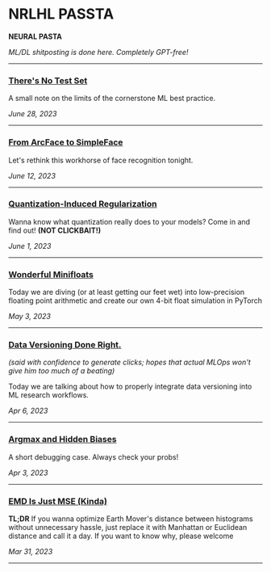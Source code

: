 # **NRLHL PASSTA**

**NEURAL PASTA**

*ML/DL shitposting is done here. Completely GPT-free!*

-----------------------------------

### [There's No Test Set](6_there_is_no_test_set)

A small note on the limits of the cornerstone ML best practice.

*June 28, 2023*

-----------------------------------


### [From ArcFace to SimpleFace](5_from_arcface_to_simpleface)

Let's rethink this workhorse of face recognition tonight.

*June 12, 2023*

-----------------------------------


### [Quantization-Induced Regularization](4_quantization_induced_regularization)

Wanna know what quantization really does to your models? Come in and find out! **(NOT CLICKBAIT!)**

*June 1, 2023*

-----------------------------------


### [Wonderful Minifloats](3_wonderful_minifloats)

Today we are diving (or at least getting our feet wet) into low-precision floating point arithmetic and create our own 4-bit float simulation in PyTorch

*May 3, 2023*

-----------------------------------

### [Data Versioning Done Right.](2_data_versioning_done_right_pt1)

*(said with confidence to generate clicks; hopes that actual MLOps won't give him too much of a beating)*

Today we are talking about how to properly integrate data versioning into ML research workflows.

*Apr 6, 2023*

-----------------------------------

### [Argmax and Hidden Biases](1_argmax_and_hidden_biases)

A short debugging case. Always check your probs!

*Apr 3, 2023*

-----------------------------------

### [EMD Is Just MSE (Kinda)](0_emd_is_just_mse)

**TL;DR** If you wanna optimize Earth Mover's distance between histograms without unnecessary hassle, just replace it with Manhattan or Euclidean distance and call it a day. If you want to know why, please welcome

*Mar 31, 2023*

-----------------------------------

